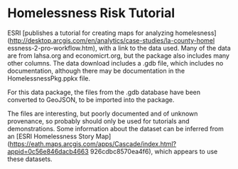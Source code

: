 # Homelessness Risk Tutorial

ESRI [publishes a tutorial for creating maps for analyzing
homelesness](http://desktop.arcgis.com/en/analytics/case-studies/la-county-homel
essness-2-pro-workflow.htm), with a link to the data used. Many of the data are
from lahsa.org and economicrt.org, but the package also includes many other
columns. The data download includes a .gdb file, which includes no
documentation, although there may be documentation in the HomelessnessPkg.ppkx
file.

For this data package, the files from the .gdb database have been converted to
GeoJSON, to be imported into the package.

The files are interesting, but poorly documented and of unknown provenance, so
probably should only be used for tutorials and demonstrations. Some information
about the dataset can be inferred from an [ESRI Homelessness Story
Map](https://eath.maps.arcgis.com/apps/Cascade/index.html?appid=0c56e846dacb4663
926cdbc8570ea4f6), which appears to use these datasets.

